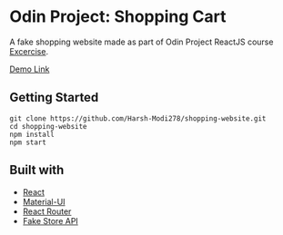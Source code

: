 # Odin Project: Shopping Cart

A fake shopping website made as part of Odin Project ReactJS course [Excercise](https://www.theodinproject.com/paths/full-stack-javascript/courses/javascript/lessons/shopping-cart).

[Demo Link](#)

## Getting Started

```
git clone https://github.com/Harsh-Modi278/shopping-website.git
cd shopping-website
npm install
npm start
```

## Built with

- [React](https://reactjs.org/)
- [Material-UI](https://material-ui.com/)
- [React Router](https://reactrouter.com/)
- [Fake Store API](https://fakestoreapi.com/)
